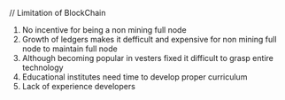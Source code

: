 // Limitation of BlockChain

1. No incentive for being a non mining full node
2. Growth of ledgers makes it defficult and expensive for non mining full node to maintain full node
3. Although becoming popular in vesters fixed it difficult to grasp entire technology
4. Educational institutes need time to develop proper curriculum
5. Lack of experience developers